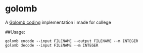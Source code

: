 # golomb

A [Golomb coding](https://en.wikipedia.org/wiki/Golomb_coding) implementation i made for college

##Usage:

```
golomb encode --input FILENAME --output FILENAME --m INTEGER
golomb decode --input FILENAME --m INTEGER
```
